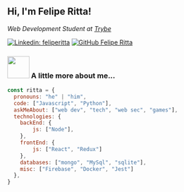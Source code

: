 <h2> Hi, I'm Felipe Ritta! </h2>
<p><em>Web Development Student at <a target="_blank" href="https://www.betrybe.com">Trybe</a></em></p>

[![Linkedin: feliperitta](https://img.shields.io/badge/-feliperitta-blue?style=flat-square&logo=Linkedin&logoColor=white&link=https://www.linkedin.com/in/feliperitta/)](https://www.linkedin.com/in/feliperitta/)
[![GitHub Felipe Ritta](https://img.shields.io/github/followers/feliperitta?label=follow&style=social)](https://github.com/feliperitta)


### <img src="https://media.giphy.com/media/VgCDAzcKvsR6OM0uWg/giphy.gif" width="50"> A little more about me...  

```javascript
const ritta = {
  pronouns: "he" | "him",
  code: ["Javascript", "Python"],
  askMeAbout: ["web dev", "tech", "web sec", "games"],
  technologies: {
    backEnd: {
        js: ["Node"],
    },
    frontEnd: {
        js: ["React", "Redux"]
    },
    databases: ["mongo", "MySql", "sqlite"],
    misc: ["Firebase", "Docker", "Jest"]
  },
}
```
